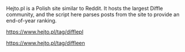 Hejto.pl is a Polish site similar to Reddit. It hosts the largest Diffle community, and the script here parses posts from the site to provide an end-of-year ranking.

https://www.hejto.pl/tag/difflepl

https://www.hejto.pl/tag/diffleen

